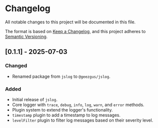 # Changelog

All notable changes to this project will be documented in this file.

The format is based on [Keep a Changelog](https://keepachangelog.com/en/1.1.0/),
and this project adheres to [Semantic Versioning](https://semver.org/spec/v2.0.0.html).

## [0.1.1] - 2025-07-03

### Changed

- Renamed package from `jslog` to `@geezgus/jslog`.

### Added

- Initial release of `jslog`.
- Core logger with `trace`, `debug`, `info`, `log`, `warn`, and `error` methods.
- Plugin system to extend the logger's functionality.
- `timestamp` plugin to add a timestamp to log messages.
- `levelFilter` plugin to filter log messages based on their severity level.
